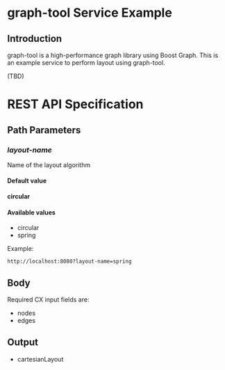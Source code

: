 # graph-tool Service Example

## Introduction
graph-tool is a high-performance graph library using Boost Graph.  This is an example service to perform layout using graph-tool.

(TBD)



# REST API Specification

## Path Parameters

### _layout-name_
Name of the layout algorithm

#### Default value
**circular**

#### Available values
* circular
* spring


Example:

```http://localhost:8080?layout-name=spring```

## Body
Required CX input fields are:

* nodes
* edges

## Output

* cartesianLayout
